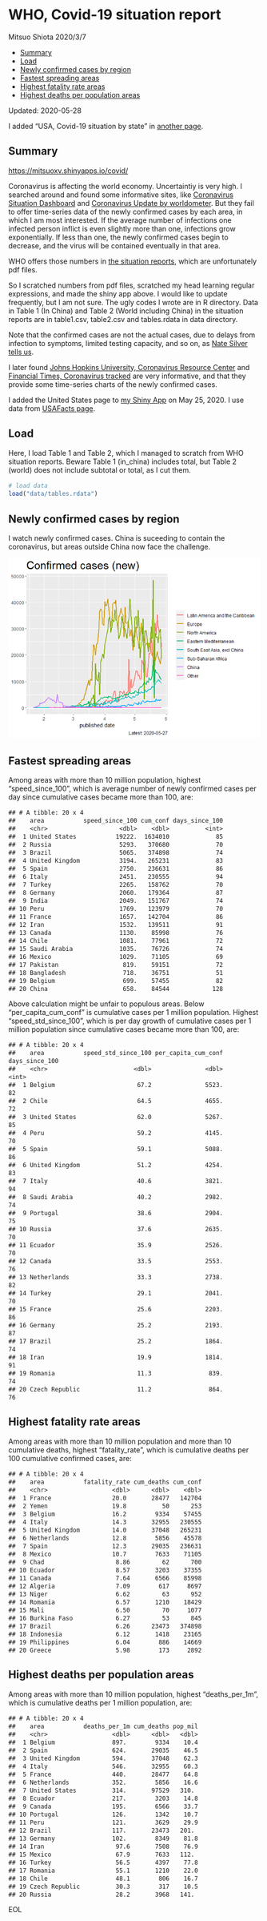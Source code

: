 WHO, Covid-19 situation report
================
Mitsuo Shiota
2020/3/7

  - [Summary](#summary)
  - [Load](#load)
  - [Newly confirmed cases by region](#newly-confirmed-cases-by-region)
  - [Fastest spreading areas](#fastest-spreading-areas)
  - [Highest fatality rate areas](#highest-fatality-rate-areas)
  - [Highest deaths per population
    areas](#highest-deaths-per-population-areas)

Updated: 2020-05-28

I added “USA, Covid-19 situation by state” in [another page](USA.md).

## Summary

<https://mitsuoxv.shinyapps.io/covid/>

Coronavirus is affecting the world economy. Uncertaintiy is very high. I
searched around and found some informative sites, like [Coronavirus
Situation
Dashboard](https://who.maps.arcgis.com/apps/opsdashboard/index.html#/c88e37cfc43b4ed3baf977d77e4a0667)
and [Coronavirus Update by
worldometer](https://www.worldometers.info/coronavirus/). But they fail
to offer time-series data of the newly confirmed cases by each area, in
which I am most interested. If the average number of infections one
infected person inflict is even slightly more than one, infections grow
exponentially. If less than one, the newly confirmed cases begin to
decrease, and the virus will be contained eventually in that area.

WHO offers those numbers in [the situation
reports](https://www.who.int/emergencies/diseases/novel-coronavirus-2019/situation-reports/),
which are unfortunately pdf files.

So I scratched numbers from pdf files, scratched my head learning
regular expressions, and made the shiny app above. I would like to
update frequently, but I am not sure. The ugly codes I wrote are in R
directory. Data in Table 1 (In China) and Table 2 (World including
China) in the situation reports are in table1.csv, table2.csv and
tables.rdata in data directory.

Note that the confirmed cases are not the actual cases, due to delays
from infection to symptoms, limited testing capacity, and so on, as
[Nate Silver tells
us](https://fivethirtyeight.com/features/coronavirus-case-counts-are-meaningless/).

I later found [Johns Hopkins University, Coronavirus Resource
Center](https://coronavirus.jhu.edu/) and [Financial Times, Coronavirus
tracked](https://www.ft.com/content/a26fbf7e-48f8-11ea-aeb3-955839e06441)
are very informative, and that they provide some time-series charts of
the newly confirmed cases.

I added the United States page to [my Shiny
App](https://mitsuoxv.shinyapps.io/covid/) on May 25, 2020. I use data
from [USAFacts
page](https://usafacts.org/visualizations/coronavirus-covid-19-spread-map/).

## Load

Here, I load Table 1 and Table 2, which I managed to scratch from WHO
situation reports. Beware Table 1 (in\_china) includes total, but Table
2 (world) does not include subtotal or total, as I cut them.

``` r
# load data
load("data/tables.rdata")
```

## Newly confirmed cases by region

I watch newly confirmed cases. China is suceeding to contain the
coronavirus, but areas outside China now face the challenge.

![](README_files/figure-gfm/chart-1.png)<!-- -->

## Fastest spreading areas

Among areas with more than 10 million population, highest
“speed\_since\_100”, which is average number of newly confirmed cases
per day since cumulative cases became more than 100, are:

    ## # A tibble: 20 x 4
    ##    area           speed_since_100 cum_conf days_since_100
    ##    <chr>                    <dbl>    <dbl>          <int>
    ##  1 United States           19222.  1634010             85
    ##  2 Russia                   5293.   370680             70
    ##  3 Brazil                   5065.   374898             74
    ##  4 United Kingdom           3194.   265231             83
    ##  5 Spain                    2750.   236631             86
    ##  6 Italy                    2451.   230555             94
    ##  7 Turkey                   2265.   158762             70
    ##  8 Germany                  2060.   179364             87
    ##  9 India                    2049.   151767             74
    ## 10 Peru                     1769.   123979             70
    ## 11 France                   1657.   142704             86
    ## 12 Iran                     1532.   139511             91
    ## 13 Canada                   1130.    85998             76
    ## 14 Chile                    1081.    77961             72
    ## 15 Saudi Arabia             1035.    76726             74
    ## 16 Mexico                   1029.    71105             69
    ## 17 Pakistan                  819.    59151             72
    ## 18 Bangladesh                718.    36751             51
    ## 19 Belgium                   699.    57455             82
    ## 20 China                     658.    84544            128

Above calculation might be unfair to populous areas. Below
“per\_capita\_cum\_conf” is cumulative cases per 1 million population.
Highest “speed\_std\_since\_100”, which is per day growth of cumulative
cases per 1 million population since cumulative cases became more than
100, are:

    ## # A tibble: 20 x 4
    ##    area           speed_std_since_100 per_capita_cum_conf days_since_100
    ##    <chr>                        <dbl>               <dbl>          <int>
    ##  1 Belgium                       67.2               5523.             82
    ##  2 Chile                         64.5               4655.             72
    ##  3 United States                 62.0               5267.             85
    ##  4 Peru                          59.2               4145.             70
    ##  5 Spain                         59.1               5088.             86
    ##  6 United Kingdom                51.2               4254.             83
    ##  7 Italy                         40.6               3821.             94
    ##  8 Saudi Arabia                  40.2               2982.             74
    ##  9 Portugal                      38.6               2904.             75
    ## 10 Russia                        37.6               2635.             70
    ## 11 Ecuador                       35.9               2526.             70
    ## 12 Canada                        33.5               2553.             76
    ## 13 Netherlands                   33.3               2738.             82
    ## 14 Turkey                        29.1               2041.             70
    ## 15 France                        25.6               2203.             86
    ## 16 Germany                       25.2               2193.             87
    ## 17 Brazil                        25.2               1864.             74
    ## 18 Iran                          19.9               1814.             91
    ## 19 Romania                       11.3                839.             74
    ## 20 Czech Republic                11.2                864.             76

## Highest fatality rate areas

Among areas with more than 10 million population and more than 10
cumulative deaths, highest “fatality\_rate”, which is cumulative deaths
per 100 cumulative confirmed cases, are:

    ## # A tibble: 20 x 4
    ##    area           fatality_rate cum_deaths cum_conf
    ##    <chr>                  <dbl>      <dbl>    <dbl>
    ##  1 France                 20.0       28477   142704
    ##  2 Yemen                  19.8          50      253
    ##  3 Belgium                16.2        9334    57455
    ##  4 Italy                  14.3       32955   230555
    ##  5 United Kingdom         14.0       37048   265231
    ##  6 Netherlands            12.8        5856    45578
    ##  7 Spain                  12.3       29035   236631
    ##  8 Mexico                 10.7        7633    71105
    ##  9 Chad                    8.86         62      700
    ## 10 Ecuador                 8.57       3203    37355
    ## 11 Canada                  7.64       6566    85998
    ## 12 Algeria                 7.09        617     8697
    ## 13 Niger                   6.62         63      952
    ## 14 Romania                 6.57       1210    18429
    ## 15 Mali                    6.50         70     1077
    ## 16 Burkina Faso            6.27         53      845
    ## 17 Brazil                  6.26      23473   374898
    ## 18 Indonesia               6.12       1418    23165
    ## 19 Philippines             6.04        886    14669
    ## 20 Greece                  5.98        173     2892

## Highest deaths per population areas

Among areas with more than 10 million population, highest
“deaths\_per\_1m”, which is cumulative deaths per 1 million
population, are:

    ## # A tibble: 20 x 4
    ##    area           deaths_per_1m cum_deaths pop_mil
    ##    <chr>                  <dbl>      <dbl>   <dbl>
    ##  1 Belgium                897.        9334    10.4
    ##  2 Spain                  624.       29035    46.5
    ##  3 United Kingdom         594.       37048    62.3
    ##  4 Italy                  546.       32955    60.3
    ##  5 France                 440.       28477    64.8
    ##  6 Netherlands            352.        5856    16.6
    ##  7 United States          314.       97529   310. 
    ##  8 Ecuador                217.        3203    14.8
    ##  9 Canada                 195.        6566    33.7
    ## 10 Portugal               126.        1342    10.7
    ## 11 Peru                   121.        3629    29.9
    ## 12 Brazil                 117.       23473   201. 
    ## 13 Germany                102.        8349    81.8
    ## 14 Iran                    97.6       7508    76.9
    ## 15 Mexico                  67.9       7633   112. 
    ## 16 Turkey                  56.5       4397    77.8
    ## 17 Romania                 55.1       1210    22.0
    ## 18 Chile                   48.1        806    16.7
    ## 19 Czech Republic          30.3        317    10.5
    ## 20 Russia                  28.2       3968   141.

EOL
